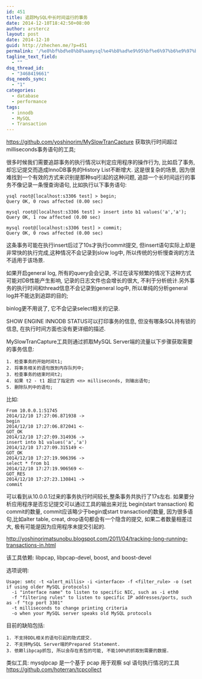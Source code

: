 ```yaml
---
id: 451
title: 追踪MySQL中长时间运行的事务
date: 2014-12-10T18:42:50+08:00
author: arstercz
layout: post
date: 2014-12-10
guid: http://zhechen.me/?p=451
permalink: '/%e8%bf%bd%e8%b8%aamysql%e4%b8%ad%e9%95%bf%e6%97%b6%e9%97%b4%e8%bf%90%e8%a1%8c%e7%9a%84%e4%ba%8b%e5%8a%a1/'
tagline_text_field:
  - ""
dsq_thread_id:
  - "3468419661"
dsq_needs_sync:
  - "1"
categories:
  - database
  - performance
tags:
  - innodb
  - MySQL
  - Transaction
---
```

<a href="https://github.com/yoshinorim/MySlowTranCapture">https://github.com/yoshinorim/MySlowTranCapture</a>
获取执行时间超过<n> milliseconds事务语句的工具;

很多时候我们需要追踪事务的执行情况以判定应用程序的操作行为, 比如启了事务, 却忘记提交而造成InnoDB事务的History List不断增大. 这是很复杂的场景, 因为很难找到一个有效的方式来识别是那种sql引起的这种问题, 追踪一个长时间运行的事务不像记录一条慢查询语句, 比如执行以下事务语句:
```
ysql root@[localhost:s3306 test] > begin;
Query OK, 0 rows affected (0.00 sec)

mysql root@[localhost:s3306 test] > insert into b1 values('a','a');
Query OK, 1 row affected (0.00 sec)

mysql root@[localhost:s3306 test] > commit;
Query OK, 0 rows affected (0.00 sec)
```
<!--more-->

这条事务可能在执行insert后过了10s才执行commit提交, 但insert语句实际上却是非常快的执行完成,这种情况不会记录到slow log中, 所以传统的分析慢查询的方法不适用于该场景.

如果开启general log, 所有的query会会记录, 不过在读写频繁的情况下这种方式可能对DB性能产生影响, 记录的日志文件也会增长的很大, 不利于分析统计.另外事务的执行时间和thread信息不会记录到general log中, 所以单纯的分析general log并不能达到追踪的目的;

binlog更不用说了, 它不会记录select相关的记录.

SHOW ENGINE INNODB STATUS可以打印事务的信息, 但没有哪条SQL持有锁的信息, 在执行时间方面也没有更详细的描述.

MySlowTranCapture工具则通过抓取MySQL Server端的流量以下步骤获取需要的事务信息:
```
1. 检查事务的开始时间t1;
2. 将事务相关的语句放到内存队列中;
3. 检查事务的结束时间t2;
4. 如果 t2 - t1 超过了指定的 <n> milliseconds, 则输出语句;
5. 删除队列中的语句;
```

比如:
```
From 10.0.0.1:51745
2014/12/10 17:27:06.871938 ->
begin 
2014/12/10 17:27:06.872041 <-
GOT_OK 
2014/12/10 17:27:09.314936 ->
insert into b1 values('a','a') 
2014/12/10 17:27:09.315149 <-
GOT_OK 
2014/12/10 17:27:19.906396 ->
select * from b1 
2014/12/10 17:27:19.906569 <-
GOT_RES 
2014/12/10 17:27:23.130841 ->
commit
```
可以看到从10.0.0.1过来的事务执行时间较长,整条事务共执行了17s左右. 如果要分析应用程序是否忘记提交可以通过工具的输出来对比 begin(start transaction) 和 commit的数量, commit应该略少于begin或start transaction的数量, 因为很多语句,比如alter table, creat, drop语句都会有一个隐含的提交, 如果二者数量相差过大, 极有可能是因为应用程序未提交引起的.

<a href="http://yoshinorimatsunobu.blogspot.com/2011/04/tracking-long-running-transactions-in.html">http://yoshinorimatsunobu.blogspot.com/2011/04/tracking-long-running-transactions-in.html</a>

该工具依赖: libpcap, libpcap-devel, boost, and boost-devel

选项说明:
```
Usage: smtc -t <alert_millis> -i <interface> -f <filter_rule> -o (set if using older MySQL protocols)
  -i "interface name" to listen to specific NIC, such as -i eth0
  -f "filtering rules" to listen to specific IP addresses/ports, such as -f "tcp port 3301"
  -t milliseconds to change printing criteria
  -o when your MySQL server speaks old MySQL protocols
```

目前的缺陷包括:
```
1. 不支持DDL相关的语句引起的隐式提交.
2. 不支持MySQL Server端的Prepared Statement.
3. 依赖libpcap抓包, 所以会存在丢包的可能, 不能100%的抓取到需要的数据.
```

类似工具:
mysqlpcap 是一个基于 pcap 用于观察 sql 语句执行情况的工具
<a href="https://github.com/hoterran/tcpcollect">https://github.com/hoterran/tcpcollect</a>